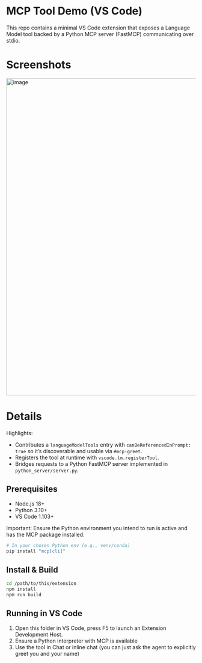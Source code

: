 # MCP Tool Demo (VS Code)

This repo contains a minimal VS Code extension that exposes a Language Model tool backed by a Python MCP server (FastMCP) communicating over stdio.


# Screenshots

<img width="1513" height="844" alt="image" src="https://github.com/user-attachments/assets/52289f6e-73c1-466e-9e28-d27b52bdc057" />


# Details

Highlights:
- Contributes a `languageModelTools` entry with `canBeReferencedInPrompt: true` so it’s discoverable and usable via `#mcp-greet`.
- Registers the tool at runtime with `vscode.lm.registerTool`.
- Bridges requests to a Python FastMCP server implemented in `python_server/server.py`.

## Prerequisites
- Node.js 18+
- Python 3.10+
- VS Code 1.103+

Important: Ensure the Python environment you intend to run is active and has the MCP package installed.

```bash
# In your chosen Python env (e.g., venv/conda)
pip install "mcp[cli]"
```

## Install & Build
```bash
cd /path/to/this/extension
npm install
npm run build
```

## Running in VS Code
1) Open this folder in VS Code, press F5 to launch an Extension Development Host.
2) Ensure a Python interpreter with MCP is available
3) Use the tool in Chat or inline chat (you can just ask the agent to explicitly greet you and your name)
